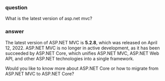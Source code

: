 ### question
What is the latest version of asp.net mvc?

### answer
The latest version of ASP.NET MVC is **5.2.8**, which was released on April 12, 2022. ASP.NET MVC is no longer in active development, as it has been succeeded by ASP.NET Core, which unifies ASP.NET MVC, ASP.NET Web API, and other ASP.NET technologies into a single framework.

Would you like to know more about ASP.NET Core or how to migrate from ASP.NET MVC to ASP.NET Core?
